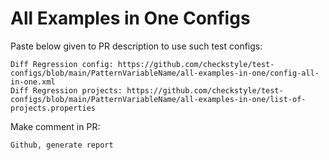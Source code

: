 # All Examples in One Configs
Paste below given to PR description to use such test configs:
```
Diff Regression config: https://github.com/checkstyle/test-configs/blob/main/PatternVariableName/all-examples-in-one/config-all-in-one.xml
Diff Regression projects: https://github.com/checkstyle/test-configs/blob/main/PatternVariableName/all-examples-in-one/list-of-projects.properties
```
Make comment in PR:
```
Github, generate report
```

